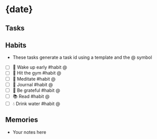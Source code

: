 # {date}

## Tasks

## Habits
- These tasks generate a task id using a template and the @ symbol
- [ ] 🌅 Wake up early #habit @ 
- [ ] 👟 Hit the gym #habit @
- [ ] 🧘 Meditate #habit @
- [ ] 📓 Journal #habit @
- [ ] 🙏 Be grateful #habit @
- [ ] 📚 Read #habit @
- [ ] 💧 Drink water #habit @

## Memories
- Your notes here






